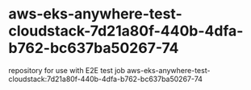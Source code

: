 # aws-eks-anywhere-test-cloudstack-7d21a80f-440b-4dfa-b762-bc637ba50267-74
repository for use with E2E test job aws-eks-anywhere-test-cloudstack:7d21a80f-440b-4dfa-b762-bc637ba50267-74
